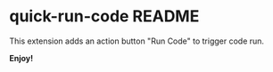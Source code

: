 # quick-run-code README

This extension adds an action button "Run Code" to trigger code run.

**Enjoy!**
